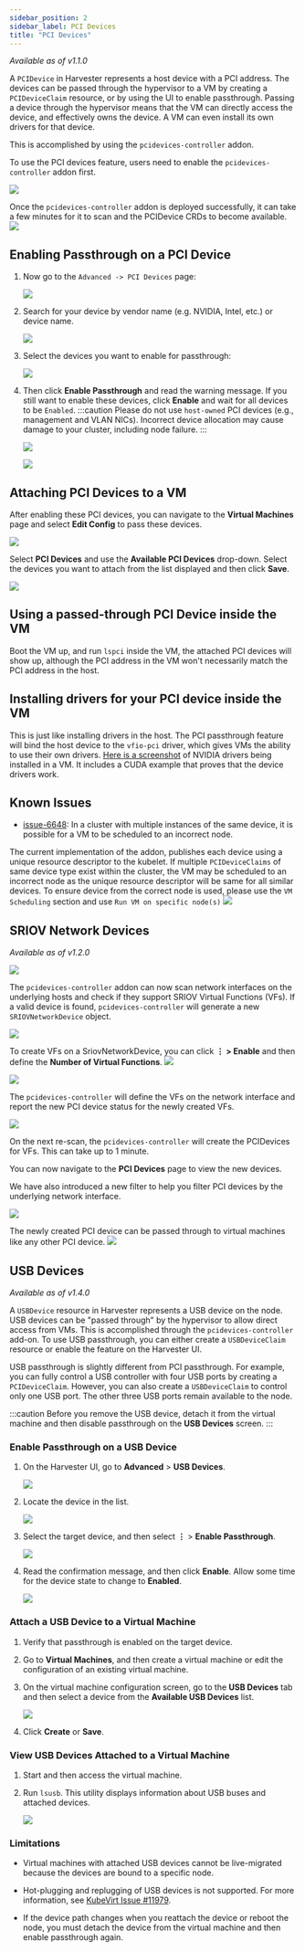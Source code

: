 ```yaml
---
sidebar_position: 2
sidebar_label: PCI Devices
title: "PCI Devices"
---
```


<head>
  <link rel="canonical" href="https://docs.harvesterhci.io/v1.4/advanced/addons/pcidevices"/>
</head>

_Available as of v1.1.0_

A `PCIDevice` in Harvester represents a host device with a PCI address. 
The devices can be passed through the hypervisor to a VM by creating a `PCIDeviceClaim` resource, 
or by using the UI to enable passthrough. Passing a device through the hypervisor means that 
the VM can directly access the device, and effectively owns the device. A VM can even install 
its own drivers for that device.

This is accomplished by using the `pcidevices-controller` addon.

To use the PCI devices feature, users need to enable the `pcidevices-controller` addon first.

![](/img/v1.2/vm-import-controller/EnableAddon.png)

Once the `pcidevices-controller` addon is deployed successfully, it can take a few minutes for it to scan and the PCIDevice CRDs to become available.
![](/img/v1.2/pcidevices/PcideviceEnabled.png)
## Enabling Passthrough on a PCI Device

1. Now go to the `Advanced -> PCI Devices` page:

   ![](/img/v1.2/pcidevices/advanced-pcidevices-index.png)

1. Search for your device by vendor name (e.g. NVIDIA, Intel, etc.) or device name.

   ![](/img/v1.2/pcidevices/search-pcidevices.png)

1. Select the devices you want to enable for passthrough:

   ![](/img/v1.2/pcidevices/select-pcidevices.png)

1. Then click **Enable Passthrough** and read the warning message. If you still want to enable these devices, click **Enable** and wait for all devices to be `Enabled`.
   :::caution
   Please do not use `host-owned` PCI devices (e.g., management and VLAN NICs). Incorrect device allocation may cause damage to your cluster, including node failure.
   :::

   ![](/img/v1.2/pcidevices/enable-pcidevices-inprogress.png)

   ![](/img/v1.2/pcidevices/enable-pcidevices-done.png)

## Attaching PCI Devices to a VM

After enabling these PCI devices, you can navigate to the **Virtual Machines** page and select **Edit Config** to pass these devices.

![](/img/v1.2/pcidevices/vm-pcidevices-edit-config.png)

Select **PCI Devices** and use the **Available PCI Devices** drop-down. Select the devices you want to attach from the list displayed and then click **Save**.

![](/img/v1.2/pcidevices/vm-pcidevices-attach.png)


## Using a passed-through PCI Device inside the VM

Boot the VM up, and run `lspci` inside the VM, the attached PCI devices will show up, although the PCI address in the VM won't necessarily match the PCI address in the host. 


## Installing drivers for your PCI device inside the VM

This is just like installing drivers in the host. The PCI passthrough feature will bind the host device to the `vfio-pci` driver, which gives VMs the ability to use their own drivers. [Here is a screenshot](https://tobilehman.com/posts/suse-harvester-pci/#toc) of NVIDIA drivers being installed in a VM. It includes a CUDA example that proves that the device drivers work.

## Known Issues
* [issue-6648](https://github.com/harvester/harvester/issues/6648): In a cluster with multiple instances of the same device, it is possible for a VM to be scheduled to an incorrect node. 

The current implementation of the addon, publishes each device using a unique resource descriptor to the kubelet. If multiple `PCIDeviceClaims` of same device type exist within the cluster, the VM may be scheduled to an incorrect node as the unique resource descriptor will be same for all similar devices. To ensure device from the correct node is used, please use the `VM Scheduling` section and use `Run VM on specific node(s)`
![](/img/v1.4/vm/vm-scheduling.png)

## SRIOV Network Devices
_Available as of v1.2.0_

![](/img/v1.2/pcidevices/SriovNetworkDevicesLink.png)

The `pcidevices-controller` addon can now scan network interfaces on the underlying hosts and check if they support SRIOV Virtual Functions (VFs). If a valid device is found, `pcidevices-controller` will generate a new `SRIOVNetworkDevice` object.

![](/img/v1.2/pcidevices/SriovNetworkDevicesList.png)

To create VFs on a SriovNetworkDevice, you can click **⋮ > Enable** and then define the **Number of Virtual Functions**.
![](/img/v1.2/pcidevices/SriovNetworkDeviceEnable.png)

![](/img/v1.2/pcidevices/SriovNetworkVFDefinition.png)

The `pcidevices-controller` will define the VFs on the network interface and report the new PCI device status for the newly created VFs.

![](/img/v1.2/pcidevices/SriovNetworkDevicesVFStatus.png)

On the next re-scan, the `pcidevices-controller` will create the PCIDevices for VFs. This can take up to 1 minute.

You can now navigate to the **PCI Devices** page to view the new devices.

We have also introduced a new filter to help you filter PCI devices by the underlying network interface.

![](/img/v1.2/pcidevices/SriovNetworkDevicesFilter.png)

The newly created PCI device can be passed through to virtual machines like any other PCI device.
![](/img/v1.2/pcidevices/SriovNetworkDevicesFilterResult.png)

## USB Devices

_Available as of v1.4.0_

A `USBDevice` resource in Harvester represents a USB device on the node. USB devices can be "passed through" by the hypervisor to allow direct access from VMs. This is accomplished through the `pcidevices-controller` add-on. To use USB passthrough, you can either create a `USBDeviceClaim` resource or enable the feature on the Harvester UI. 

USB passthrough is slightly different from PCI passthrough. For example, you can fully control a USB controller with four USB ports by creating a `PCIDeviceClaim`. However, you can also create a `USBDeviceClaim` to control only one USB port. The other three USB ports remain available to the node.

:::caution
Before you remove the USB device, detach it from the virtual machine and then disable passthrough on the **USB Devices** screen.
:::

### Enable Passthrough on a USB Device

1. On the Harvester UI, go to **Advanced** > **USB Devices**.

    ![](/img/v1.4/usbdevices/index.png)

1. Locate the device in the list.

    ![](/img/v1.4/usbdevices/search.png)

1. Select the target device, and then select **⋮** > **Enable Passthrough**.

   ![](/img/v1.4/usbdevices/select.png)

1. Read the confirmation message, and then click **Enable**. Allow some time for the device state to change to **Enabled**.

    ![](/img/v1.4/usbdevices/enable-done.png)

### Attach a USB Device to a Virtual Machine

1. Verify that passthrough is enabled on the target device.

1. Go to **Virtual Machines**, and then create a virtual machine or edit the configuration of an existing virtual machine.

1. On the virtual machine configuration screen, go to the **USB Devices** tab and then select a device from the **Available USB Devices** list. 

    ![](/img/v1.4/usbdevices/attach-vm.png)

1. Click **Create** or **Save**.

### View USB Devices Attached to a Virtual Machine

1. Start and then access the virtual machine.

1. Run `lsusb`. This utility displays information about USB buses and attached devices.

    ![](/img/v1.4/usbdevices/usb-in-vm.png)

### Limitations

- Virtual machines with attached USB devices cannot be live-migrated because the devices are bound to a specific node.

- Hot-plugging and replugging of USB devices is not supported. For more information, see [KubeVirt Issue #11979](https://github.com/kubevirt/kubevirt/issues/11979).

- If the device path changes when you reattach the device or reboot the node, you must detach the device from the virtual machine and then enable passthrough again.

